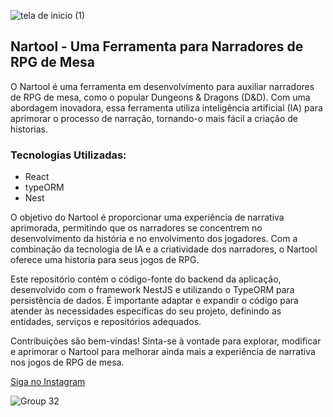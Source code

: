 ![tela de inicio (1)](https://github.com/Davi-Lv/NarTool/assets/85120918/4a39333b-e64f-49dc-81dc-02959d446daa) <br>

## Nartool - Uma Ferramenta para Narradores de RPG de Mesa

O Nartool é uma ferramenta em desenvolvimento para auxiliar narradores de RPG de mesa, como o popular Dungeons & Dragons (D&D). Com uma abordagem inovadora, essa ferramenta utiliza inteligência artificial (IA) para aprimorar o processo de narração, tornando-o mais fácil a criação de historias.

### Tecnologias Utilizadas:
- React
- typeORM
- Nest

O objetivo do Nartool é proporcionar uma experiência de narrativa aprimorada, permitindo que os narradores se concentrem no desenvolvimento da história e no envolvimento dos jogadores. Com a combinação da tecnologia de IA e a criatividade dos narradores, o Nartool oferece uma historia para seus jogos de RPG.

Este repositório contém o código-fonte do backend da aplicação, desenvolvido com o framework NestJS e utilizando o TypeORM para persistência de dados. É importante adaptar e expandir o código para atender às necessidades específicas do seu projeto, definindo as entidades, serviços e repositórios adequados.

Contribuições são bem-vindas! Sinta-se à vontade para explorar, modificar e aprimorar o Nartool para melhorar ainda mais a experiência de narrativa nos jogos de RPG de mesa.

<a href="https://instagram.com/nartoolai?igshid=NTc4MTIwNjQ2YQ==">Siga no Instagram</a>

 ![Group 32](https://github.com/Davi-Lv/NarTool/assets/85120918/2e3213b5-2987-420b-8938-4c2d913679de)
